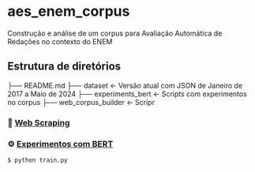 # aes_enem_corpus

Construção e análise de um corpus para Avaliação Automática de Redações no contexto do ENEM

## Estrutura de diretórios

├── README.md 
├── dataset                 <- Versão atual com JSON de Janeiro de 2017 a Maio de 2024
├── experiments_bert        <- Scripts com experimentos no corpus
├── web_corpus_builder      <- Scripr

### :wrench: [Web Scraping](web_corpus_builder/)



### :gear: [Experimentos com BERT](experiments_bert/)

```bash
$ python train.py
```